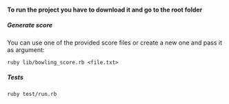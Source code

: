 #### **To run the project you have to download it and go to the root folder**
        

##### Generate score

You can use one of the provided score files or create a new one
and pass it as argument:

`ruby lib/bowling_score.rb <file.txt>`

##### Tests

`ruby test/run.rb`

